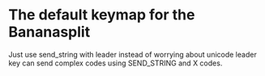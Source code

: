 # The default keymap for the Bananasplit

Just use send_string with leader instead of worrying about unicode
leader key can send complex codes using SEND_STRING and X codes.